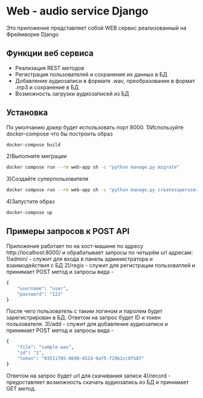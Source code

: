 # Web - audio service Django

 Это приложение представляет собой  WEB сервис реализованный на Фреймворке Django


## Функции веб сервиса

- Реализация  REST методов
- Регистрация пользователей и сохранение их данных в БД
- Добавление аудиозаписи в формате .wav, преобразование в формат .mp3 и сохранение в БД
- Возможность загрузки аудиозаписей из БД


## Установка
По умолчанию докер будет использовать порт 8000.
1)Используйте docker-compose что бы построить образ
```sh
docker-compose build
```
2)Выполните миграции
```sh
docker compose run --rm web-app sh -c "python manage.py migrate"
```
3)Создайте суперпользователя
```sh
docker compose run --rm web-app sh -c "python manage.py createsuperuser"
```
4)Запустите образ
```sh
docker-compose up
```
## Примеры запросов к POST API
Приложение работает по на хост-машине по адресу http://localhost:8000/ и обрабатывает запросы по четырём url адресам:
1)admin/ - служит для входа в панель администратора и взаимодействия с БД
2)/regis - служит для регистрации пользоватлей и принимает POST метод и запросы вида -
```sh
{
    "username": "user",
    "password": "123"
}
```
После чего пользователь с таким логином и паролем будет зарегистрирован в БД.
Ответом  на запрос будет ID и токен пользователя.
3)/add - служит для добавление аудиозаписи и принимает POST метод и запросы вида - 
```sh
{
    "file": "sample.wav",
    "id": "1",
    "token": "03511705-8698-4524-9af5-729b2cc0fb8f"
}
```
Ответом на запрос будет url для скачивания записи 
4)/record - предоставляет возможность скачать аудиозапись из БД и принимает GET метод.

[//]: # (These are reference links used in the body of this note and get stripped out when the markdown processor does its job. There is no need to format nicely because it shouldn't be seen. Thanks SO - http://stackoverflow.com/questions/4823468/store-comments-in-markdown-syntax)

   [dill]: <https://github.com/joemccann/dillinger>
   [git-repo-url]: <https://github.com/joemccann/dillinger.git>
   [john gruber]: <http://daringfireball.net>
   [df1]: <http://daringfireball.net/projects/markdown/>
   [markdown-it]: <https://github.com/markdown-it/markdown-it>
   [Ace Editor]: <http://ace.ajax.org>
   [node.js]: <http://nodejs.org>
   [Twitter Bootstrap]: <http://twitter.github.com/bootstrap/>
   [jQuery]: <http://jquery.com>
   [@tjholowaychuk]: <http://twitter.com/tjholowaychuk>
   [express]: <http://expressjs.com>
   [AngularJS]: <http://angularjs.org>
   [Gulp]: <http://gulpjs.com>

   [PlDb]: <https://github.com/joemccann/dillinger/tree/master/plugins/dropbox/README.md>
   [PlGh]: <https://github.com/joemccann/dillinger/tree/master/plugins/github/README.md>
   [PlGd]: <https://github.com/joemccann/dillinger/tree/master/plugins/googledrive/README.md>
   [PlOd]: <https://github.com/joemccann/dillinger/tree/master/plugins/onedrive/README.md>
   [PlMe]: <https://github.com/joemccann/dillinger/tree/master/plugins/medium/README.md>
   [PlGa]: <https://github.com/RahulHP/dillinger/blob/master/plugins/googleanalytics/README.md>
